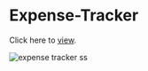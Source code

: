 # Expense-Tracker

Click here to [view](https://shrutikapure.github.io/Expense-Tracker/).


![expense tracker ss](https://user-images.githubusercontent.com/90132201/187027573-e5bc4977-07d8-444c-a8f5-4eb0201fcadd.jpg)

